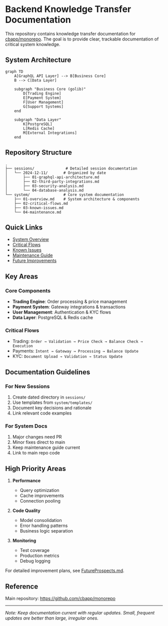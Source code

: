 # Backend Knowledge Transfer Documentation

This repository contains knowledge transfer documentation for [cbapp/monorepo](https://github.com/cbapp/monorepo). The goal is to provide clear, trackable documentation of critical system knowledge.

## System Architecture

```mermaid
graph TD
    A[GraphQL API Layer] --> B[Business Core]
    B --> C[Data Layer]

    subgraph "Business Core (golib)"
        D[Trading Engine]
        E[Payment System]
        F[User Management]
        G[Support Systems]
    end

    subgraph "Data Layer"
        K[PostgreSQL]
        L[Redis Cache]
        M[External Integrations]
    end
```

## Repository Structure
```
.
├── sessions/              # Detailed session documentation
│   └── 2024-12-11/       # Organized by date
│       ├── 01-graphql-api-architecture.md
│       ├── 02-third-party-integrations.md
│       ├── 03-security-analysis.md
│       └── 04-database-analysis.md
└── system/               # Core system documentation
    ├── 01-overview.md    # System architecture & components
    ├── 02-critical-flows.md
    ├── 03-known-issues.md
    └── 04-maintenance.md
```

## Quick Links
- [System Overview](./system/01-overview.md)
- [Critical Flows](./system/02-critical-flows.md)
- [Known Issues](./system/03-known-issues.md)
- [Maintenance Guide](./system/04-maintenance.md)
- [Future Improvements](./FutureProspects.md)

## Key Areas

### Core Components
- **Trading Engine**: Order processing & price management
- **Payment System**: Gateway integrations & transactions
- **User Management**: Authentication & KYC flows
- **Data Layer**: PostgreSQL & Redis cache

### Critical Flows
- Trading: `Order → Validation → Price Check → Balance Check → Execution`
- Payments: `Intent → Gateway → Processing → Balance Update`
- KYC: `Document Upload → Validation → Status Update`

## Documentation Guidelines

### For New Sessions
1. Create dated directory in `sessions/`
2. Use templates from `system/templates/`
3. Document key decisions and rationale
4. Link relevant code examples

### For System Docs
1. Major changes need PR
2. Minor fixes direct to main
3. Keep maintenance guide current
4. Link to main repo code

## High Priority Areas
1. **Performance**
   - Query optimization
   - Cache improvements
   - Connection pooling

2. **Code Quality**
   - Model consolidation
   - Error handling patterns
   - Business logic separation

3. **Monitoring**
   - Test coverage
   - Production metrics
   - Debug logging

For detailed improvement plans, see [FutureProspects.md](./FutureProspects.md).

## Reference
Main repository: https://github.com/cbapp/monorepo

---
*Note: Keep documentation current with regular updates. Small, frequent updates are better than large, irregular ones.*
